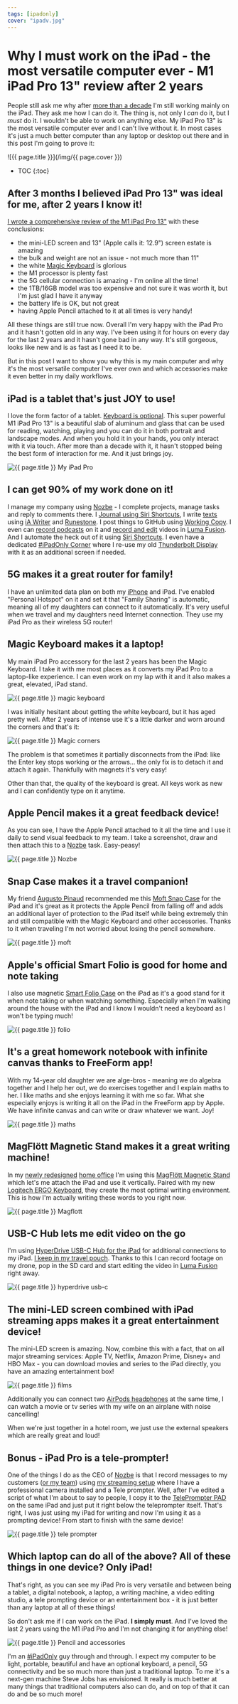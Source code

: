 ```yaml
---
tags: [ipadonly]
cover: "ipadv.jpg"
---
```


# Why I must work on the iPad - the most versatile computer ever - M1 iPad Pro 13" review after 2 years

People still ask me why after [more than a decade](/ipad-as-my-main-computer-prologue/) I'm still working mainly on the iPad. They ask me how I can do it. The thing is, not only I *can* do it, but I *must* do it. I wouldn't be able to work on anything else. My iPad Pro 13" is the most versatile computer ever and I can't live without it. In most cases it's just a much better computer than any laptop or desktop out there and in this post I'm going to prove it:

<!--More-->

![{{ page.title }}](/img/{{ page.cover }})

* TOC
{:toc}

## After 3 months I believed iPad Pro 13" was ideal for me, after 2 years I know it!

[I wrote a comprehensive review of the M1 iPad Pro 13"](/ipad13pro) with these conclusions:

- the mini-LED screen and 13" (Apple calls it: 12.9") screen estate is amazing
- the bulk and weight are not an issue - not much more than 11"
- the white [Magic Keyboard](/magic) is glorious
- the M1 processor is plenty fast
- the 5G cellular connection is amazing - I'm online all the time!
- the 1TB/16GB model was too expensive and not sure it was worth it, but I'm just glad I have it anyway
- the battery life is OK, but not great
- having Apple Pencil attached to it at all times is very handy!

All these things are still true now. Overall I'm very happy with the iPad Pro and it hasn't gotten old in any way. I've been using it for hours on every day for the last 2 years and it hasn't gone bad in any way. It's still gorgeous, looks like new and is as fast as I need it to be.

But in this post I want to show you why this is my main computer and why it's the most versatile computer I've ever own and which accessories make it even better in my daily workflows.

## iPad is a tablet that's just JOY to use!

I love the form factor of a tablet. [Keyboard is optional](/part-10-they-keyboard-or-the-lack-of-it-ipad/). This super powerful M1 iPad Pro 13" is a beautiful slab of aluminum and glass that can be used for reading, watching, playing and you can do it in both portrait and landscape modes. And when you hold it in your hands, you only interact with it via touch. After more than a decade with it, it hasn't stopped being the best form of interaction for me. And it just brings joy.

![{{ page.title }} My iPad Pro](/img/ipadv-my.jpg)

## I can get 90% of my work done on it!

I manage my company using [Nozbe][n] - I complete projects, manage tasks and reply to comments there. I [Journal using Siri Shortcuts](/journal/), I write [texts](/markdown) using [iA Writer][ia] and [Runestone][ru]. I post things to GitHub using [Working Copy][wc]. I even can [record podcasts](/noofficefm) on it and [record and edit](/nozbe-vlog/) videos in [Luma Fusion][lf]. And I automate the heck out of it using [Siri Shortcuts](/shortcuts/). I even have a dedicated [#iPadOnly Corner](/ipad-corner) where I re-use my old [Thunderbolt Display](/display) with it as an additional screen if needed. 

## 5G makes it a great router for family!

I have an unlimited data plan on both my [iPhone](/iphone) and iPad. I've enabled "Personal Hotspot" on it and set it that "Family Sharing" is automatic, meaning all of my daughters can connect to it automatically. It's very useful when we travel and my daughters need Internet connection. They use my iPad Pro as their wireless 5G router!

## Magic Keyboard makes it a laptop!

My main iPad Pro accessory for the last 2 years has been the Magic Keyboard. I take it with me most places as it converts my iPad Pro to a laptop-like experience. I can even work on my lap with it and it also makes a great, elevated, iPad stand.

![{{ page.title }} magic keyboard](/img/ipadv-magic.jpg)

I was initially hesitant about getting the white keyboard, but it has aged pretty well. After 2 years of intense use it's a little darker and worn around the corners and that's it:

![{{ page.title }} Magic corners](/img/ipadv-corners.jpg)

The problem is that sometimes it partially disconnects from the iPad: like the Enter key stops working or the arrows… the only fix is to detach it and attach it again. Thankfully with magnets it's very easy!

Other than that, the quality of the keyboard is great. All keys work as new and I can confidently type on it anytime.

## Apple Pencil makes it a great feedback device!

As you can see, I have the Apple Pencil attached to it all the time and I use it daily to send visual feedback to my team. I take a screenshot, draw and then attach this to a [Nozbe][n] task. Easy-peasy!

![{{ page.title }} Nozbe](/img/ipadv-nozbe.jpg)

## Snap Case makes it a travel companion!

My friend [Augusto Pinaud](/augusto) recommended me this [Moft Snap Case][moft] for the iPad and it's great as it protects the Apple Pencil from falling off and adds an additional layer of protection to the iPad itself while being extremely thin and still compatible with the Magic Keyboard and other accessories. Thanks to it when traveling I'm not worried about losing the pencil somewhere.

![{{ page.title }} moft](/img/ipadv-moft.jpg)

## Apple's official Smart Folio is good for home and note taking

I also use magnetic [Smart Folio Case][sf] on the iPad as it's a good stand for it when note taking or when watching something. Especially when I'm walking around the house with the iPad and I know I wouldn't need a keyboard as I won't be typing much!

![{{ page.title }} folio](/img/ipadv-folio.jpg)

## It's a great homework notebook with infinite canvas thanks to FreeForm app!

With my 14-year old daughter we are alge-bros - meaning we do algebra together and I help her out, we do exercises together and I explain maths to her. I like maths and she enjoys learning it with me so far. What she especially enjoys is writing it all on the iPad in the FreeForm app by Apple. We have infinite canvas and can write or draw whatever we want. Joy!

![{{ page.title }} maths](/img/ipadv-maths.jpg)

## MagFlött Magnetic Stand makes it a great writing machine!

In my [newly redesigned](/office23flip) [home office](/office) I'm using this [MagFlött Magnetic Stand][mf] which let's me attach the iPad and use it vertically. Paired with my new [Logitech ERGO Keyboard](/ergo), they create the most optimal writing environment. This is how I'm actually writing these words to you right now.

![{{ page.title }} Magflott](/img/ipadv-magflott.jpg)

## USB-C Hub lets me edit video on the go

I'm using [HyperDrive USB-C Hub for the iPad][hyper] for additional connections to my iPad. [I keep in my travel pouch](/pouch/). Thanks to this I can record footage on my drone, pop in the SD card and start editing the video in [Luma Fusion][lf] right away.

![{{ page.title }} hyperdrive usb-c](/img/ipadv-hyper.jpg)

## The mini-LED screen combined with iPad streaming apps makes it a great entertainment device!

The mini-LED screen is amazing. Now, combine this with a fact, that on all major streaming services: Apple TV, Netflix, Amazon Prime, Disney+ and HBO Max - you can download movies and series to the iPad directly, you have an amazing entertainment box!

![{{ page.title }} films](/img/ipadv-films.jpg)

Additionally you can connect two [AirPods headphones](/airpods/) at the same time, I can watch a movie or tv series with my wife on an airplane with noise cancelling!

When we're just together in a hotel room, we just use the external speakers which are really great and loud!

## Bonus - iPad Pro is a tele-prompter!

One of the things I do as the CEO of [Nozbe][n] is that I record messages to my customers ([or my team](/nozbe-vlog/)) using [my streaming setup](/streaming/) where I have a professional camera installed and a Tele prompter. Well, after I've edited a script of what I'm about to say to people, I copy it to the [TelePrompter PAD][tele] on the same iPad and just put it right below the teleprompter itself. That's right, I was just using my iPad for writing and now I'm using it as a prompting device! From start to finish with the same device!

![{{ page.title }} tele prompter](/img/ipadv-prompter.jpg)

## Which laptop can do all of the above? All of these things in one device? Only iPad!

That's right, as you can see my iPad Pro is very versatile and between being a tablet, a digital notebook, a laptop, a writing machine, a video editing studio, a tele prompting device or an entertainment box - it is just better than any laptop at all of these things!

So don't ask me if I can work on the iPad. **I simply must**. And I've loved the last 2 years using the M1 iPad Pro and I'm not changing it for anything else!

![{{ page.title }} Pencil and accessories](/img/ipadv-accessories.jpg)

I'm an [#iPadOnly](/ipadonly) guy through and through. I expect my computer to be light, portable, beautiful and have an optional keyboard, a pencil, 5G connectivity and be so much more than just a traditional laptop. To me it's a next-gen machine Steve Jobs has envisioned. It really is much better at many things that traditional computers also can do, and on top of that it can do and be so much more!


[tele]: https://app.teleprompterpad.com
[hyper]: https://www.hypershop.com/products/hyperdrive-6-in-1-hub-for-ipad?variant=19332717412414
[mf]: https://www.charjenpro.com/products/magflottipadpro
[sf]: https://www.apple.com/shop/product/MQDV3ZM/A/smart-folio-for-ipad-pro-11-inch-4th-generation-marine-blue
[moft]: https://www.moft.us/products/snap-ipad-case-new?variant=39697403379799
[ia]: https://ia.net/writer
[ru]: https://runestone.app
[wc]: https://workingcopy.app
[lf]: https://luma-touch.com

[n]: https://michael.gratis/nozbe
[np]: https://michael.gratis/nozbepersonal